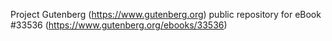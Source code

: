 Project Gutenberg (https://www.gutenberg.org) public repository for eBook #33536 (https://www.gutenberg.org/ebooks/33536)
